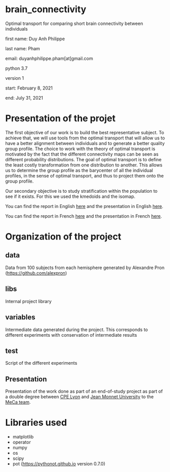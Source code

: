 # brain_connectivity
Optimal transport for comparing short brain connectivity between individuals

first name: Duy Anh Philippe

last name: Pham

email: duyanhphilippe.pham[at]gmail.com


python 3.7

version 1

start: February 8, 2021

end: July 31, 2021

# Presentation of the projet
The first objective of our work is to build the best representative subject. To achieve that, we will use tools from the optimal transport that will allow us to have a better alignment between individuals
and to generate a better quality group profile. The choice to work with the theory of optimal transport is motivated by the fact that the different connectivity maps can be seen as different
probability distributions. The goal of optimal transport is to define the least costly transformation from one distribution to another. 
This allows us to determine the group profile as the barycenter of all the individual profiles, in the sense of optimal transport, and thus to project
them onto the group profile.

Our secondary objective is to study stratification within the population to see if it exists. For this we used the kmedoids and the isomap.

You can find the report in English [here](https://github.com/Daphilippe/brain_connectivity/blob/main/Presentation/english%20report.pdf) and the presentation in English [here](https://github.com/Daphilippe/brain_connectivity/blob/main/Presentation/english%20presentation.pdf).

You can find the report in French [here](https://github.com/Daphilippe/brain_connectivity/blob/main/Presentation/rapport%20français.pdf) and the presentation in French [here](https://github.com/Daphilippe/brain_connectivity/blob/main/Presentation/présentation%20français.pdf).

# Organization of the project
## data
Data from 100 subjects from each hemisphere generated by Alexandre Pron (https://github.com/alexpron)
## libs
Internal project library
## variables
Intermediate data generated during the project. 
This corresponds to different experiments with conservation of intermediate results
## test
Script of the different experiments
## Presentation
Presentation of the work done as part of an end-of-study project as part of a double degree 
between [CPE Lyon](https://www.cpe.fr/en/) and [Jean Monnet University](https://mldm.univ-st-etienne.fr) to the [MeCa team](https://meca-brain.org).

# Libraries used
* matplotlib 
* operator
* numpy
* os
* scipy
* pot (https://pythonot.github.io version 0.7.0)